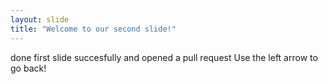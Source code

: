```yaml
---
layout: slide
title: "Welcome to our second slide!"
---
```

done first slide succesfully and opened a pull request
Use the left arrow to go back!
